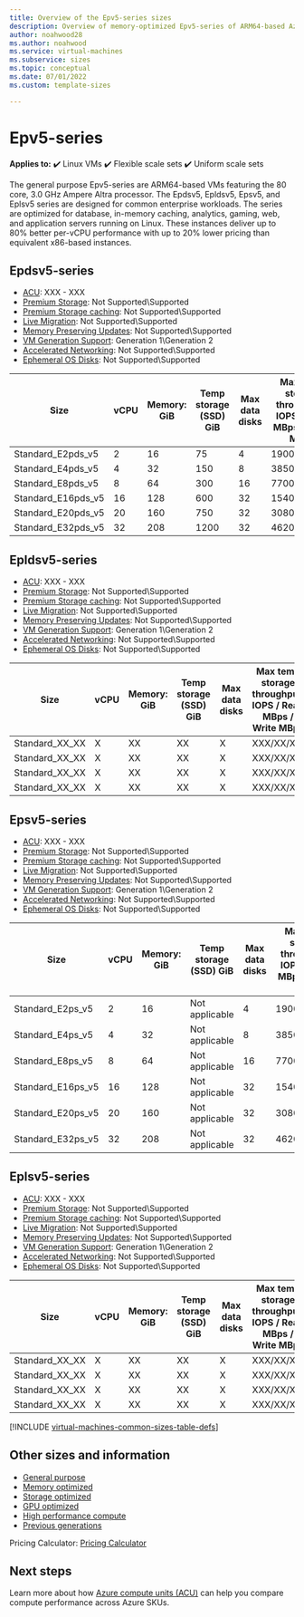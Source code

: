 ```yaml
---
title: Overview of the Epv5-series sizes
description: Overview of memory-optimized Epv5-series of ARM64-based Azure Virtual Machines featuring the 80 core, 3.0 GHz Ampere Altra processor. These sizes include Epdsv5-series, Epldsv5-series, Epsv5-series, and Eplsv5-series.
author: noahwood28
ms.author: noahwood
ms.service: virtual-machines
ms.subservice: sizes
ms.topic: conceptual 
ms.date: 07/01/2022
ms.custom: template-sizes 

---
```



# Epv5-series

**Applies to:** :heavy_check_mark: Linux VMs :heavy_check_mark: Flexible scale sets :heavy_check_mark: Uniform scale sets

The general purpose Epv5-series are ARM64-based VMs featuring the 80 core, 3.0 GHz Ampere Altra processor. The Epdsv5, Epldsv5, Epsv5, and Eplsv5 series are designed for common enterprise workloads. The series are optimized for database, in-memory caching, analytics, gaming, web, and application servers running on Linux. These instances deliver up to 80% better per-vCPU performance with up to 20% lower pricing than equivalent x86-based instances. 

## Epdsv5-series

- [ACU](acu.md): XXX - XXX
- [Premium Storage](premium-storage-performance.md): Not Supported\Supported 
- [Premium Storage caching](premium-storage-performance.md): Not Supported\Supported 
- [Live Migration](maintenance-and-updates.md): Not Supported\Supported 
- [Memory Preserving Updates](maintenance-and-updates.md): Not Supported\Supported 
- [VM Generation Support](generation-2.md): Generation 1\Generation 2 
- [Accelerated Networking](../virtual-network/create-vm-accelerated-networking-cli.md): Not Supported\Supported 
- [Ephemeral OS Disks](ephemeral-os-disks.md): Not Supported\Supported

| Size | vCPU | Memory: GiB | Temp storage (SSD) GiB | Max data disks | Max temp storage throughput: IOPS / Read MBps / Write MBps | Max NICs / Network bandwidth |
|---|---|---|---|---|---|---|
| Standard_E2pds_v5	| 2	| 16	| 75	| 4	| 19000/120	| 2/2000 |
| Standard_E4pds_v5	| 4	| 32	| 150	| 8	| 38500/242	| 2/4000 |
| Standard_E8pds_v5	| 8	| 64	| 300	| 16	| 77000/485	| 4/8000 |
| Standard_E16pds_v5	| 16	| 128	| 600	| 32	| 154000/968	| 4/12000 |
| Standard_E20pds_v5	| 20	| 160	| 750	| 32	| 308000/1936	| 8/15000 |
| Standard_E32pds_v5	| 32	| 208	| 1200	| 32	| 462000/2904	| 8/20000 |


## Epldsv5-series

- [ACU](acu.md): XXX - XXX
- [Premium Storage](premium-storage-performance.md): Not Supported\Supported 
- [Premium Storage caching](premium-storage-performance.md): Not Supported\Supported 
- [Live Migration](maintenance-and-updates.md): Not Supported\Supported 
- [Memory Preserving Updates](maintenance-and-updates.md): Not Supported\Supported 
- [VM Generation Support](generation-2.md): Generation 1\Generation 2 
- [Accelerated Networking](../virtual-network/create-vm-accelerated-networking-cli.md): Not Supported\Supported 
- [Ephemeral OS Disks](ephemeral-os-disks.md): Not Supported\Supported

| Size | vCPU | Memory: GiB | Temp storage (SSD) GiB | Max data disks | Max temp storage throughput: IOPS / Read MBps / Write MBps | Max NICs / Network bandwidth |
|---|---|---|---|---|---|---|
| Standard_XX_XX    | X  | XX  | XX   | X  | XXX/XX/XX      | X/XXXX  |
| Standard_XX_XX                | X  | XX  | XX   | X  | XXX/XX/XX      | X/XXXX  |
| Standard_XX_XX                | X  | XX  | XX   | X  | XXX/XX/XX      | X/XXXX  |
| Standard_XX_XX                | X  | XX  | XX   | X  | XXX/XX/XX      | X/XXXX  |

## Epsv5-series

- [ACU](acu.md): XXX - XXX
- [Premium Storage](premium-storage-performance.md): Not Supported\Supported 
- [Premium Storage caching](premium-storage-performance.md): Not Supported\Supported 
- [Live Migration](maintenance-and-updates.md): Not Supported\Supported 
- [Memory Preserving Updates](maintenance-and-updates.md): Not Supported\Supported 
- [VM Generation Support](generation-2.md): Generation 1\Generation 2 
- [Accelerated Networking](../virtual-network/create-vm-accelerated-networking-cli.md): Not Supported\Supported 
- [Ephemeral OS Disks](ephemeral-os-disks.md): Not Supported\Supported

| Size | vCPU | Memory: GiB | Temp storage (SSD) GiB | Max data disks | Max temp storage throughput: IOPS / Read MBps / Write MBps | Max NICs / Network bandwidth |
|---|---|---|---|---|---|---|
| Standard_E2ps_v5	| 2	| 16	| Not applicable	| 4	| 19000/120	| 2/2000 |
| Standard_E4ps_v5	| 4	| 32	| Not applicable	| 8	| 38500/242	| 2/4000 |
| Standard_E8ps_v5	| 8	| 64	| Not applicable	| 16	| 77000/485	| 4/8000 |
| Standard_E16ps_v5	| 16	| 128	| Not applicable	| 32	| 154000/968	| 4/12000 |
| Standard_E20ps_v5	| 20	| 160	| Not applicable	| 32	| 308000/1936	| 8/15000 |
| Standard_E32ps_v5	| 32	| 208	| Not applicable	| 32	| 462000/2904	| 8/20000 |


## Eplsv5-series

- [ACU](acu.md): XXX - XXX
- [Premium Storage](premium-storage-performance.md): Not Supported\Supported 
- [Premium Storage caching](premium-storage-performance.md): Not Supported\Supported 
- [Live Migration](maintenance-and-updates.md): Not Supported\Supported 
- [Memory Preserving Updates](maintenance-and-updates.md): Not Supported\Supported 
- [VM Generation Support](generation-2.md): Generation 1\Generation 2 
- [Accelerated Networking](../virtual-network/create-vm-accelerated-networking-cli.md): Not Supported\Supported 
- [Ephemeral OS Disks](ephemeral-os-disks.md): Not Supported\Supported

| Size | vCPU | Memory: GiB | Temp storage (SSD) GiB | Max data disks | Max temp storage throughput: IOPS / Read MBps / Write MBps | Max NICs / Network bandwidth |
|---|---|---|---|---|---|---|
| Standard_XX_XX    | X  | XX  | XX   | X  | XXX/XX/XX      | X/XXXX  |
| Standard_XX_XX                | X  | XX  | XX   | X  | XXX/XX/XX      | X/XXXX  |
| Standard_XX_XX                | X  | XX  | XX   | X  | XXX/XX/XX      | X/XXXX  |
| Standard_XX_XX                | X  | XX  | XX   | X  | XXX/XX/XX      | X/XXXX  |


[!INCLUDE [virtual-machines-common-sizes-table-defs](../../includes/virtual-machines-common-sizes-table-defs.md)]

## Other sizes and information

- [General purpose](sizes-general.md)
- [Memory optimized](sizes-memory.md)
- [Storage optimized](sizes-storage.md)
- [GPU optimized](sizes-gpu.md)
- [High performance compute](sizes-hpc.md)
- [Previous generations](sizes-previous-gen.md)

Pricing Calculator: [Pricing Calculator](https://azure.microsoft.com/pricing/calculator/)


## Next steps

Learn more about how [Azure compute units (ACU)](acu.md) can help you compare compute performance across Azure SKUs.